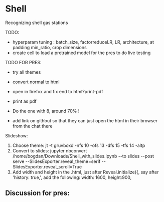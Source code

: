 # Shell
Recognizing shell gas stations

TODO:
- hyperparam tuning : batch_size, factorreduceLR, LR, architecture, at padding min_ratio, crop dimensions
- create cell to load a pretrained model for the pres to do live testing

TODO FOR PRES:
- try all themes
- convert normal to html
- open in firefox and fix end to html?print-pdf
- print as pdf

- Do the one with 8, around 70% !
- add link on githbut so that they can just open the html in their browser from the chat there

Slideshow:
1) Choose theme: 
jt -t gruvboxd -nfs 10 -ofs 13 -dfs 15 -tfs 14 -altp 
2) Convert to slides:
jupyter nbconvert /home/bogdan/Downloads/Shell_with_slides.ipynb --to slides --post serve --SlidesExporter.reveal_theme=serif --SlidesExporter.reveal_scroll=True
3) Add width and height in the .html, just after Reveal.initialize({, say after 'history: true,', add the following: 
width: 1600, height:900,

Discussion for pres:
- 

